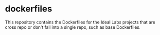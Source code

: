 # dockerfiles
This repository contains the Dockerfiles for the Ideal Labs projects that are cross repo or don't fall into a single repo, such as base Dockerfiles.

